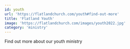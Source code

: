```yaml
---
id: youth
url: 'https://flatlandchurch.com/youth#find-out-more'
title: 'Flatland Youth'
image: 'https://flatlandchurch.com/images/youth2022.jpg'
category: 'ministry'
---
```


Find out more about our youth ministry
